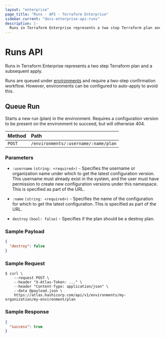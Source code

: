 ```yaml
---
layout: "enterprise"
page_title: "Runs - API - Terraform Enterprise"
sidebar_current: "docs-enterprise-api-runs"
description: |-
  Runs in Terraform Enterprise represents a two step Terraform plan and a subsequent apply.
---
```


# Runs API

Runs in Terraform Enterprise represents a two step Terraform plan and a
subsequent apply.

Runs are queued under [environments](docs/enterprise/api/environments.html)
and require a two-step confirmation workflow. However, environments
can be configured to auto-apply to avoid this.

## Queue Run

Starts a new run (plan) in the environment. Requires a configuration version to
be present on the environment to succeed, but will otherwise 404.

| Method | Path           |
| :----- | :------------- |
| `POST` | `/environments/:username/:name/plan` |

### Parameters

- `:username` `(string: <required>)` - Specifies the username or organization
  name under which to get the latest configuration version. This username must
  already exist in the system, and the user must have permission to create new
  configuration versions under this namespace. This is specified as part of the
  URL.

- `:name` `(string: <required>)` - Specifies the name of the configuration for
  which to get the latest configuration. This is specified as part of the URL.

- `destroy` `(bool: false)` - Specifies if the plan should be a destroy plan.

### Sample Payload

```json
{
  "destroy": false
}
```

### Sample Request

```text
$ curl \
    --request POST \
    --header "X-Atlas-Token: ..." \
    --header "Content-Type: application/json" \
    --data @payload.json \
    https://atlas.hashicorp.com/api/v1/environments/my-organization/my-environment/plan
```

### Sample Response

```json
{
  "success": true
}
```
